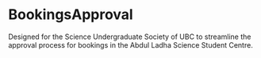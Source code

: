 # BookingsApproval
Designed for the Science Undergraduate Society of UBC to streamline the approval process for bookings in the Abdul Ladha Science Student Centre.
